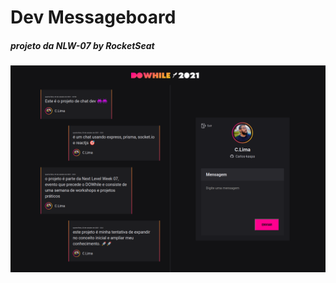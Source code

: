# Dev Messageboard
##### projeto da NLW-07 by RocketSeat

<p align="center">
  <img src="https://github.com/Carlos-kaspa/dev-messageboard/blob/master/public/messageboard-nlw07.png" width="900" title="imagem da aplicação">
</p>
